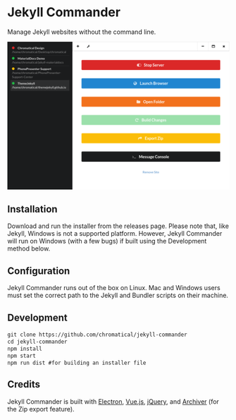 # Jekyll Commander
Manage Jekyll websites without the command line.

![Jekyll Commander Screenshot](screenshot.png)

## Installation
Download and run the installer from the releases page.  Please note that, like Jekyll, Windows is not a supported platform.  However, Jekyll Commander will run on Windows (with a few bugs) if built using the Development method below.

## Configuration
Jekyll Commander runs out of the box on Linux.  Mac and Windows users must set the correct path to the Jekyll and Bundler scripts on their machine.

## Development
```
git clone https://github.com/chromatical/jekyll-commander
cd jekyll-commander
npm install
npm start
npm run dist #for building an installer file
```

## Credits
Jekyll Commander is built with [Electron](http://electron.atom.io/), [Vue.js](https://vuejs.org/), [jQuery](http://jquery.com/), and [Archiver](https://github.com/archiverjs/node-archiver) (for the Zip export feature).
